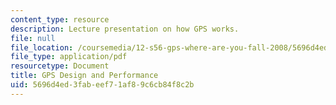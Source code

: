 ```yaml
---
content_type: resource
description: Lecture presentation on how GPS works.
file: null
file_location: /coursemedia/12-s56-gps-where-are-you-fall-2008/5696d4ed3fabeef71af89c6cb84f8c2b_sem04.pdf
file_type: application/pdf
resourcetype: Document
title: GPS Design and Performance
uid: 5696d4ed-3fab-eef7-1af8-9c6cb84f8c2b
---
```

